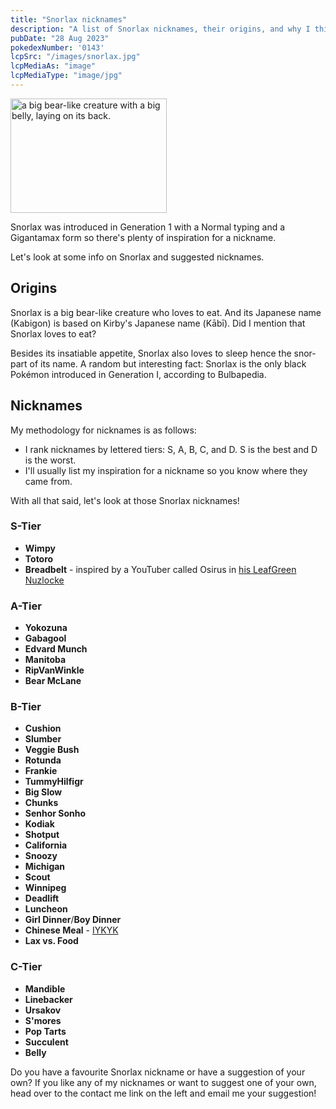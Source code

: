```yaml
---
title: "Snorlax nicknames"
description: "A list of Snorlax nicknames, their origins, and why I think they're cool."
pubDate: "28 Aug 2023"
pokedexNumber: '0143'
lcpSrc: "/images/snorlax.jpg"
lcpMediaAs: "image"
lcpMediaType: "image/jpg"
---
```


<div class="img-center"><img src="/images/snorlax.jpg" width="250px" height="183px" alt="a big bear-like creature with a big belly, laying on its back."></div>

Snorlax was introduced in Generation 1 with a Normal typing and a Gigantamax form so there's plenty of inspiration for a nickname.

Let's look at some info on Snorlax and suggested nicknames.

## Origins

Snorlax is a big bear-like creature who loves to eat. And its Japanese name (Kabigon) is based on Kirby's Japanese name (<span lang="ja">Kābī</span>). Did I mention that Snorlax loves to eat?

Besides its insatiable appetite, Snorlax also loves to sleep hence the snor- part of its name. A random but interesting fact: Snorlax is the only black Pokémon introduced in Generation I, according to Bulbapedia.

## Nicknames

My methodology for nicknames is as follows:

* I rank nicknames by lettered tiers: S, A, B, C, and D. S is the best and D is the worst.
* I'll usually list my inspiration for a nickname so you know where they came from.

With all that said, let's look at those Snorlax nicknames!

### S-Tier

* **Wimpy**
* **Totoro**
* **Breadbelt** - inspired by a YouTuber called Osirus in [his LeafGreen Nuzlocke](https://www.youtube.com/watch?v=men_EOoYM5g)

### A-Tier

* **Yokozuna**
* **Gabagool**
* **Edvard Munch**
* **Manitoba**
* **RipVanWinkle**
* **Bear McLane**

### B-Tier

* **Cushion**
* **Slumber**
* **Veggie Bush**
* **Rotunda**
* **Frankie**
* **TummyHilfigr**
* **Big Slow**
* **Chunks**
* **Senhor Sonho**
* **Kodiak**
* **Shotput**
* **California**
* **Snoozy**
* **Michigan**
* **Scout**
* **Winnipeg**
* **Deadlift**
* **Luncheon**
* **Girl Dinner**/**Boy Dinner**
* **Chinese Meal** - [IYKYK](https://www.youtube.com/watch?v=JlU5qPCclu0)
* **Lax vs. Food**

### C-Tier

* **Mandible**
* **Linebacker**
* **Ursakov**
* **S'mores**
* **Pop Tarts**
* **Succulent**
* **Belly**

Do you have a favourite Snorlax nickname or have a suggestion of your own? If you like any of my nicknames or want to suggest one of your own, head over to the contact me link on the left and email me your suggestion!